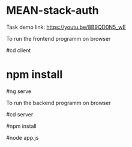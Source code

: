 # MEAN-stack-auth

Task demo link:
https://youtu.be/8B9QD0N5_wE

To run the frontend programm on browser

#cd client

# npm install

#ng serve


To run the backend programm on browser

#cd server

#npm install

#node app.js


